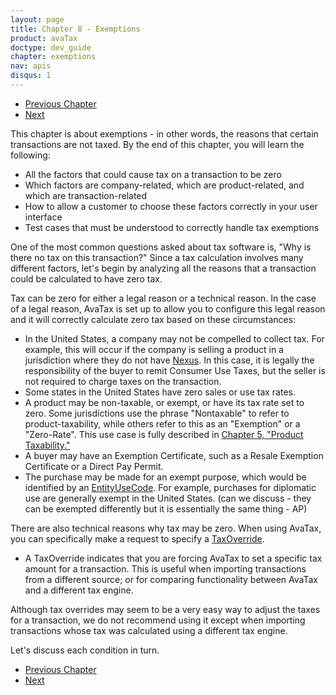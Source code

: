 ```yaml
---
layout: page
title: Chapter 8 - Exemptions
product: avaTax
doctype: dev_guide
chapter: exemptions
nav: apis
disqus: 1
---
```


<ul class="pager">
  <li class="previous"><a href="/avatax/dev-guide/shipping-and-handling/"><i class="glyphicon glyphicon-chevron-left"></i>Previous Chapter</a></li>
  <li class="next"><a href="/avatax/dev-guide/exemptions/zero-tax-due-to-nexus/">Next<i class="glyphicon glyphicon-chevron-right"></i></a></li>
</ul>

This chapter is about exemptions - in other words, the reasons that certain transactions are not taxed.  By the end of this chapter, you will learn the following:
<ul class="dev-guide-list">
    <li>All the factors that could cause tax on a transaction to be zero</li>
    <li>Which factors are company-related, which are product-related, and which are transaction-related</li>
    <li>How to allow a customer to choose these factors correctly in your user interface</li>
    <li>Test cases that must be understood to correctly handle tax exemptions</li>
</ul>

One of the most common questions asked about tax software is, "Why is there no tax on this transaction?"  Since a tax calculation involves many different factors, let's begin by analyzing all the reasons that a transaction could be calculated to have zero tax.

Tax can be zero for either a legal reason or a technical reason.  In the case of a legal reason, AvaTax is set up to allow you to configure this legal reason and it will correctly calculate zero tax based on these circumstances:
<ul class="dev-guide-list">
  <li>In the United States, a company may not be compelled to collect tax.  For example, this will occur if the company is selling a product in a jurisdiction where they do not have <a href="/avatax/dev-guide/glossary/#nexus" class="dev-guide-link">Nexus</a>.  In this case, it is legally the responsibility of the buyer to remit Consumer Use Taxes, but the seller is not required to charge taxes on the transaction.</li>
  <li>Some states in the United States have zero sales or use tax rates.</li>
  <li>A product may be non-taxable, or exempt, or have its tax rate set to zero.  Some jurisdictions use the phrase "Nontaxable" to refer to product-taxability, while others refer to this as an "Exemption" or a "Zero-Rate".  This use case is fully described in <a class="dev-guide-link" href="/avatax/dev-guide/product-taxability/">Chapter 5, "Product Taxability."</a></li>
  <li>A buyer may have an Exemption Certificate, such as a Resale Exemption Certificate or a Direct Pay Permit.</li>
  <li>The purchase may be made for an exempt purpose, which would be identified by an <a class="dev-guide-link" href="https://developer.avalara.com/api-reference/avatax/rest/v2/models/EntityUseCodeModel/">EntityUseCode</a>.  For example, purchases for diplomatic use are generally exempt in the United States. (can we discuss - they can be exempted differently but it is essentially the same thing - AP)</li>
</ul>

There are also technical reasons why tax may be zero.  When using AvaTax, you can specifically make a request to specify a <a class="dev-guide-link" href="https://developer.avalara.com/api-reference/avatax/rest/v2/models/TaxOverrideModel/">TaxOverride</a>.
<ul class="dev-guide-list">
  <li>A TaxOverride indicates that you are forcing AvaTax to set a specific tax amount for a transaction.  This is useful when importing transactions from a different source; or for comparing functionality between AvaTax and a different tax engine.</li>
</ul>

Although tax overrides may seem to be a very easy way to adjust the taxes for a transaction, we do not recommend using it except when importing transactions whose tax was calculated using a different tax engine.

Let's discuss each condition in turn. 

<ul class="pager">
  <li class="previous"><a href="/avatax/dev-guide/shipping-and-handling/"><i class="glyphicon glyphicon-chevron-left"></i>Previous Chapter</a></li>
  <li class="next"><a href="/avatax/dev-guide/exemptions/zero-tax-due-to-nexus/">Next<i class="glyphicon glyphicon-chevron-right"></i></a></li>
</ul>